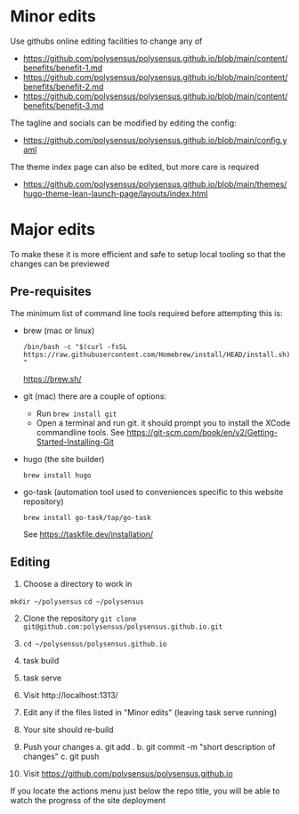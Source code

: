 # Minor edits

Use githubs online editing facilities to change any of

* https://github.com/polysensus/polysensus.github.io/blob/main/content/benefits/benefit-1.md
* https://github.com/polysensus/polysensus.github.io/blob/main/content/benefits/benefit-2.md
* https://github.com/polysensus/polysensus.github.io/blob/main/content/benefits/benefit-3.md

The tagline and socials can be modified by editing the config:

* https://github.com/polysensus/polysensus.github.io/blob/main/config.yaml

The theme index page can also be edited, but more care is required

* https://github.com/polysensus/polysensus.github.io/blob/main/themes/hugo-theme-lean-launch-page/layouts/index.html

# Major edits

To make these it is more efficient and safe to setup local tooling so that the
changes can be previewed

## Pre-requisites

The minimum list of command line tools required before attempting this is:

* brew (mac or linux)

  `/bin/bash -c "$(curl -fsSL https://raw.githubusercontent.com/Homebrew/install/HEAD/install.sh)"`

  https://brew.sh/

* git (mac) there are a couple of options:
  * Run `brew install git`
  * Open a terminal and run git. it should prompt you to install the XCode commandline tools.
  See https://git-scm.com/book/en/v2/Getting-Started-Installing-Git

* hugo (the site builder)

  `brew install hugo`

* go-task (automation tool used to conveniences specific to this website repository)

  `brew install go-task/tap/go-task`

  See https://taskfile.dev/installation/

## Editing

1. Choose a directory to work in

  `mkdir ~/polysensus`
  `cd ~/polysensus`

2. Clone the repository `git clone git@github.com:polysensus/polysensus.github.io.git`

3. `cd ~/polysensus/polysensus.github.io`

4. task build

5. task serve

6. Visit http://localhost:1313/

7. Edit any if the files listed in "Minor edits" (leaving task serve running)

8. Your site should re-build

9. Push your changes
   a. git add .
   b. git commit -m "short description of changes"
   c. git push

10. Visit https://github.com/polysensus/polysensus.github.io

If you locate the actions menu just below the repo title, you will be able to
watch the progress of the site deployment



